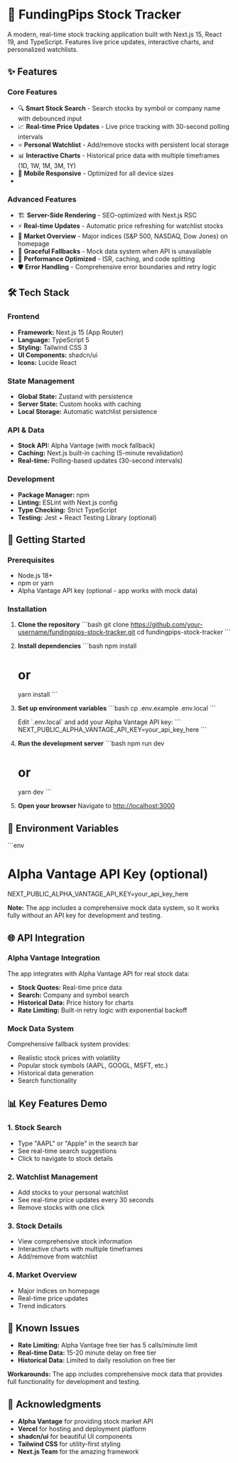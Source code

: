 # 🚀 FundingPips Stock Tracker

A modern, real-time stock tracking application built with Next.js 15, React 19, and TypeScript. Features live price updates, interactive charts, and personalized watchlists.



## ✨ Features

### Core Features
- 🔍 **Smart Stock Search** - Search stocks by symbol or company name with debounced input
- 📈 **Real-time Price Updates** - Live price tracking with 30-second polling intervals
- ⭐ **Personal Watchlist** - Add/remove stocks with persistent local storage
- 📊 **Interactive Charts** - Historical price data with multiple timeframes (1D, 1W, 1M, 3M, 1Y)
- 📱 **Mobile Responsive** - Optimized for all device sizes
- 
### Advanced Features
- 🏗️ **Server-Side Rendering** - SEO-optimized with Next.js RSC
- ⚡ **Real-time Updates** - Automatic price refreshing for watchlist stocks
- 🎯 **Market Overview** - Major indices (S&P 500, NASDAQ, Dow Jones) on homepage
- 🔄 **Graceful Fallbacks** - Mock data system when API is unavailable
- 🚀 **Performance Optimized** - ISR, caching, and code splitting
- 🛡️ **Error Handling** - Comprehensive error boundaries and retry logic

## 🛠️ Tech Stack

### Frontend
- **Framework:** Next.js 15 (App Router)
- **Language:** TypeScript 5
- **Styling:** Tailwind CSS 3
- **UI Components:** shadcn/ui
- **Icons:** Lucide React

### State Management
- **Global State:** Zustand with persistence
- **Server State:** Custom hooks with caching
- **Local Storage:** Automatic watchlist persistence

### API & Data
- **Stock API:** Alpha Vantage (with mock fallback)
- **Caching:** Next.js built-in caching (5-minute revalidation)
- **Real-time:** Polling-based updates (30-second intervals)

### Development
- **Package Manager:** npm
- **Linting:** ESLint with Next.js config
- **Type Checking:** Strict TypeScript
- **Testing:** Jest + React Testing Library (optional)

## 🚀 Getting Started

### Prerequisites
- Node.js 18+ 
- npm or yarn
- Alpha Vantage API key (optional - app works with mock data)

### Installation

1. **Clone the repository**
   \`\`\`bash
   git clone https://github.com/your-username/fundingpips-stock-tracker.git
   cd fundingpips-stock-tracker
   \`\`\`

2. **Install dependencies**
   \`\`\`bash
   npm install
   # or
   yarn install
   \`\`\`

3. **Set up environment variables**
   \`\`\`bash
   cp .env.example .env.local
   \`\`\`
   
   Edit \`.env.local\` and add your Alpha Vantage API key:
   \`\`\`
   NEXT_PUBLIC_ALPHA_VANTAGE_API_KEY=your_api_key_here
   \`\`\`

4. **Run the development server**
   \`\`\`bash
   npm run dev
   # or
   yarn dev
   \`\`\`

5. **Open your browser**
   Navigate to [http://localhost:3000](http://localhost:3000)


## 🔐 Environment Variables


\`\`\`env
# Alpha Vantage API Key (optional)
NEXT_PUBLIC_ALPHA_VANTAGE_API_KEY=your_api_key_here



**Note:** The app includes a comprehensive mock data system, so it works fully without an API key for development and testing.

## 🌐 API Integration

### Alpha Vantage Integration
The app integrates with Alpha Vantage API for real stock data:

- **Stock Quotes:** Real-time price data
- **Search:** Company and symbol search
- **Historical Data:** Price history for charts
- **Rate Limiting:** Built-in retry logic with exponential backoff

### Mock Data System
Comprehensive fallback system provides:
- Realistic stock prices with volatility
- Popular stock symbols (AAPL, GOOGL, MSFT, etc.)
- Historical data generation
- Search functionality


## 📊 Key Features Demo

### 1. Stock Search
- Type "AAPL" or "Apple" in the search bar
- See real-time search suggestions
- Click to navigate to stock details

### 2. Watchlist Management
- Add stocks to your personal watchlist
- See real-time price updates every 30 seconds
- Remove stocks with one click

### 3. Stock Details
- View comprehensive stock information
- Interactive charts with multiple timeframes
- Add/remove from watchlist

### 4. Market Overview
- Major indices on homepage
- Real-time price updates
- Trend indicators


## 🐛 Known Issues

- **Rate Limiting:** Alpha Vantage free tier has 5 calls/minute limit
- **Real-time Data:** 15-20 minute delay on free tier
- **Historical Data:** Limited to daily resolution on free tier

**Workarounds:** The app includes comprehensive mock data that provides full functionality for development and testing.


## 🙏 Acknowledgments

- **Alpha Vantage** for providing stock market API
- **Vercel** for hosting and deployment platform
- **shadcn/ui** for beautiful UI components
- **Tailwind CSS** for utility-first styling
- **Next.js Team** for the amazing framework


